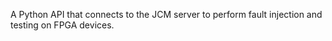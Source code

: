 A Python API that connects to the JCM server to perform fault injection and testing on FPGA devices.

